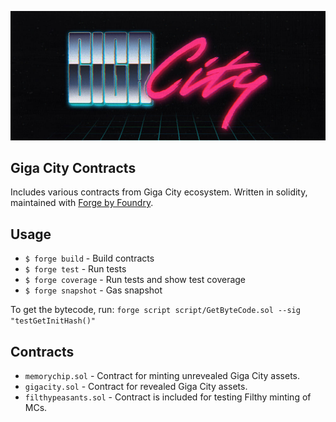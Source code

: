 <p>
  <img src="./cover.jpg" width="800">
  <br>
</p>

## Giga City Contracts

Includes various contracts from Giga City ecosystem. Written in solidity, maintained with [Forge by Foundry](https://book.getfoundry.sh/).

## Usage

- `$ forge build` - Build contracts
- `$ forge test` - Run tests
- `$ forge coverage` - Run tests and show test coverage
- `$ forge snapshot` - Gas snapshot

To get the bytecode, run: `forge script script/GetByteCode.sol --sig "testGetInitHash()"`

## Contracts

- `memorychip.sol` - Contract for minting unrevealed Giga City assets.
- `gigacity.sol` - Contract for revealed Giga City assets.
- `filthypeasants.sol` - Contract is included for testing Filthy minting of MCs.
